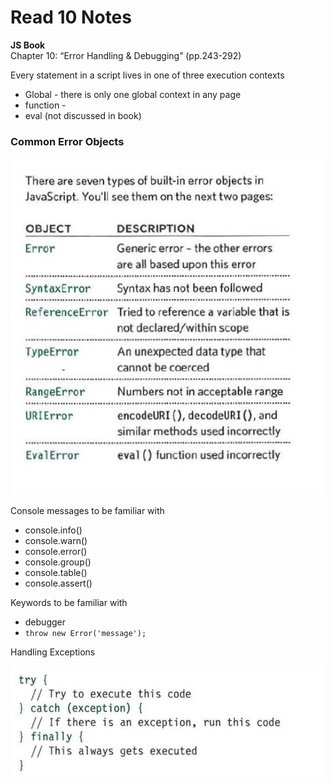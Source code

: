 # Read 10 Notes

**JS Book**    
Chapter 10: “Error Handling & Debugging” (pp.243-292)

Every statement in a script lives in one of three execution contexts
- Global - there is only one global context in any page
- function - 
- eval (not discussed in book)

### Common Error Objects

<img src ="images/errorObjects.png" width ="600px">

Console messages to be familiar with  

- console.info()
- console.warn()
- console.error()
- console.group()
- console.table()
- console.assert()

Keywords to be familiar with
- debugger
- `throw new Error('message');`

Handling Exceptions

<img src="images/tryCatchFinally.png">